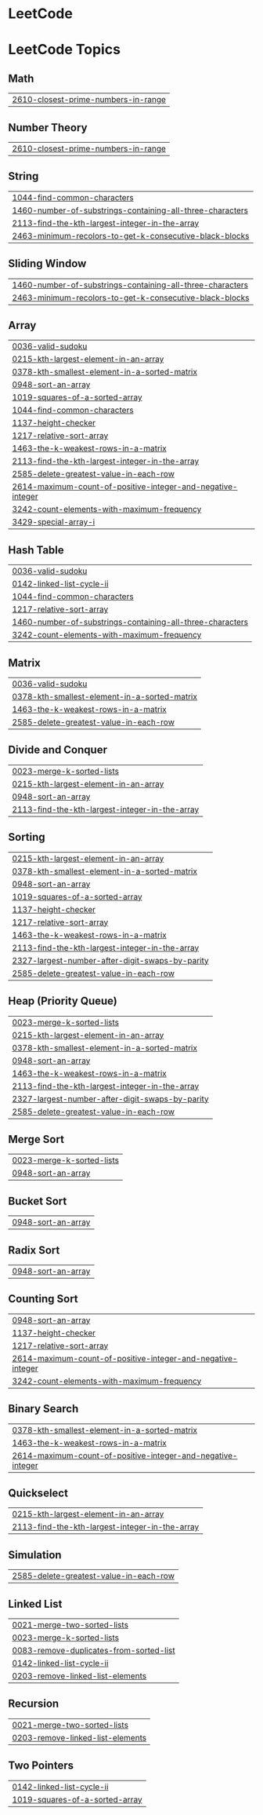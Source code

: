 # LeetCode
<!---LeetCode Topics Start-->
# LeetCode Topics
## Math
|  |
| ------- |
| [2610-closest-prime-numbers-in-range](https://github.com/pratham40/LeetCode/tree/master/2610-closest-prime-numbers-in-range) |
## Number Theory
|  |
| ------- |
| [2610-closest-prime-numbers-in-range](https://github.com/pratham40/LeetCode/tree/master/2610-closest-prime-numbers-in-range) |
## String
|  |
| ------- |
| [1044-find-common-characters](https://github.com/pratham40/LeetCode/tree/master/1044-find-common-characters) |
| [1460-number-of-substrings-containing-all-three-characters](https://github.com/pratham40/LeetCode/tree/master/1460-number-of-substrings-containing-all-three-characters) |
| [2113-find-the-kth-largest-integer-in-the-array](https://github.com/pratham40/LeetCode/tree/master/2113-find-the-kth-largest-integer-in-the-array) |
| [2463-minimum-recolors-to-get-k-consecutive-black-blocks](https://github.com/pratham40/LeetCode/tree/master/2463-minimum-recolors-to-get-k-consecutive-black-blocks) |
## Sliding Window
|  |
| ------- |
| [1460-number-of-substrings-containing-all-three-characters](https://github.com/pratham40/LeetCode/tree/master/1460-number-of-substrings-containing-all-three-characters) |
| [2463-minimum-recolors-to-get-k-consecutive-black-blocks](https://github.com/pratham40/LeetCode/tree/master/2463-minimum-recolors-to-get-k-consecutive-black-blocks) |
## Array
|  |
| ------- |
| [0036-valid-sudoku](https://github.com/pratham40/LeetCode/tree/master/0036-valid-sudoku) |
| [0215-kth-largest-element-in-an-array](https://github.com/pratham40/LeetCode/tree/master/0215-kth-largest-element-in-an-array) |
| [0378-kth-smallest-element-in-a-sorted-matrix](https://github.com/pratham40/LeetCode/tree/master/0378-kth-smallest-element-in-a-sorted-matrix) |
| [0948-sort-an-array](https://github.com/pratham40/LeetCode/tree/master/0948-sort-an-array) |
| [1019-squares-of-a-sorted-array](https://github.com/pratham40/LeetCode/tree/master/1019-squares-of-a-sorted-array) |
| [1044-find-common-characters](https://github.com/pratham40/LeetCode/tree/master/1044-find-common-characters) |
| [1137-height-checker](https://github.com/pratham40/LeetCode/tree/master/1137-height-checker) |
| [1217-relative-sort-array](https://github.com/pratham40/LeetCode/tree/master/1217-relative-sort-array) |
| [1463-the-k-weakest-rows-in-a-matrix](https://github.com/pratham40/LeetCode/tree/master/1463-the-k-weakest-rows-in-a-matrix) |
| [2113-find-the-kth-largest-integer-in-the-array](https://github.com/pratham40/LeetCode/tree/master/2113-find-the-kth-largest-integer-in-the-array) |
| [2585-delete-greatest-value-in-each-row](https://github.com/pratham40/LeetCode/tree/master/2585-delete-greatest-value-in-each-row) |
| [2614-maximum-count-of-positive-integer-and-negative-integer](https://github.com/pratham40/LeetCode/tree/master/2614-maximum-count-of-positive-integer-and-negative-integer) |
| [3242-count-elements-with-maximum-frequency](https://github.com/pratham40/LeetCode/tree/master/3242-count-elements-with-maximum-frequency) |
| [3429-special-array-i](https://github.com/pratham40/LeetCode/tree/master/3429-special-array-i) |
## Hash Table
|  |
| ------- |
| [0036-valid-sudoku](https://github.com/pratham40/LeetCode/tree/master/0036-valid-sudoku) |
| [0142-linked-list-cycle-ii](https://github.com/pratham40/LeetCode/tree/master/0142-linked-list-cycle-ii) |
| [1044-find-common-characters](https://github.com/pratham40/LeetCode/tree/master/1044-find-common-characters) |
| [1217-relative-sort-array](https://github.com/pratham40/LeetCode/tree/master/1217-relative-sort-array) |
| [1460-number-of-substrings-containing-all-three-characters](https://github.com/pratham40/LeetCode/tree/master/1460-number-of-substrings-containing-all-three-characters) |
| [3242-count-elements-with-maximum-frequency](https://github.com/pratham40/LeetCode/tree/master/3242-count-elements-with-maximum-frequency) |
## Matrix
|  |
| ------- |
| [0036-valid-sudoku](https://github.com/pratham40/LeetCode/tree/master/0036-valid-sudoku) |
| [0378-kth-smallest-element-in-a-sorted-matrix](https://github.com/pratham40/LeetCode/tree/master/0378-kth-smallest-element-in-a-sorted-matrix) |
| [1463-the-k-weakest-rows-in-a-matrix](https://github.com/pratham40/LeetCode/tree/master/1463-the-k-weakest-rows-in-a-matrix) |
| [2585-delete-greatest-value-in-each-row](https://github.com/pratham40/LeetCode/tree/master/2585-delete-greatest-value-in-each-row) |
## Divide and Conquer
|  |
| ------- |
| [0023-merge-k-sorted-lists](https://github.com/pratham40/LeetCode/tree/master/0023-merge-k-sorted-lists) |
| [0215-kth-largest-element-in-an-array](https://github.com/pratham40/LeetCode/tree/master/0215-kth-largest-element-in-an-array) |
| [0948-sort-an-array](https://github.com/pratham40/LeetCode/tree/master/0948-sort-an-array) |
| [2113-find-the-kth-largest-integer-in-the-array](https://github.com/pratham40/LeetCode/tree/master/2113-find-the-kth-largest-integer-in-the-array) |
## Sorting
|  |
| ------- |
| [0215-kth-largest-element-in-an-array](https://github.com/pratham40/LeetCode/tree/master/0215-kth-largest-element-in-an-array) |
| [0378-kth-smallest-element-in-a-sorted-matrix](https://github.com/pratham40/LeetCode/tree/master/0378-kth-smallest-element-in-a-sorted-matrix) |
| [0948-sort-an-array](https://github.com/pratham40/LeetCode/tree/master/0948-sort-an-array) |
| [1019-squares-of-a-sorted-array](https://github.com/pratham40/LeetCode/tree/master/1019-squares-of-a-sorted-array) |
| [1137-height-checker](https://github.com/pratham40/LeetCode/tree/master/1137-height-checker) |
| [1217-relative-sort-array](https://github.com/pratham40/LeetCode/tree/master/1217-relative-sort-array) |
| [1463-the-k-weakest-rows-in-a-matrix](https://github.com/pratham40/LeetCode/tree/master/1463-the-k-weakest-rows-in-a-matrix) |
| [2113-find-the-kth-largest-integer-in-the-array](https://github.com/pratham40/LeetCode/tree/master/2113-find-the-kth-largest-integer-in-the-array) |
| [2327-largest-number-after-digit-swaps-by-parity](https://github.com/pratham40/LeetCode/tree/master/2327-largest-number-after-digit-swaps-by-parity) |
| [2585-delete-greatest-value-in-each-row](https://github.com/pratham40/LeetCode/tree/master/2585-delete-greatest-value-in-each-row) |
## Heap (Priority Queue)
|  |
| ------- |
| [0023-merge-k-sorted-lists](https://github.com/pratham40/LeetCode/tree/master/0023-merge-k-sorted-lists) |
| [0215-kth-largest-element-in-an-array](https://github.com/pratham40/LeetCode/tree/master/0215-kth-largest-element-in-an-array) |
| [0378-kth-smallest-element-in-a-sorted-matrix](https://github.com/pratham40/LeetCode/tree/master/0378-kth-smallest-element-in-a-sorted-matrix) |
| [0948-sort-an-array](https://github.com/pratham40/LeetCode/tree/master/0948-sort-an-array) |
| [1463-the-k-weakest-rows-in-a-matrix](https://github.com/pratham40/LeetCode/tree/master/1463-the-k-weakest-rows-in-a-matrix) |
| [2113-find-the-kth-largest-integer-in-the-array](https://github.com/pratham40/LeetCode/tree/master/2113-find-the-kth-largest-integer-in-the-array) |
| [2327-largest-number-after-digit-swaps-by-parity](https://github.com/pratham40/LeetCode/tree/master/2327-largest-number-after-digit-swaps-by-parity) |
| [2585-delete-greatest-value-in-each-row](https://github.com/pratham40/LeetCode/tree/master/2585-delete-greatest-value-in-each-row) |
## Merge Sort
|  |
| ------- |
| [0023-merge-k-sorted-lists](https://github.com/pratham40/LeetCode/tree/master/0023-merge-k-sorted-lists) |
| [0948-sort-an-array](https://github.com/pratham40/LeetCode/tree/master/0948-sort-an-array) |
## Bucket Sort
|  |
| ------- |
| [0948-sort-an-array](https://github.com/pratham40/LeetCode/tree/master/0948-sort-an-array) |
## Radix Sort
|  |
| ------- |
| [0948-sort-an-array](https://github.com/pratham40/LeetCode/tree/master/0948-sort-an-array) |
## Counting Sort
|  |
| ------- |
| [0948-sort-an-array](https://github.com/pratham40/LeetCode/tree/master/0948-sort-an-array) |
| [1137-height-checker](https://github.com/pratham40/LeetCode/tree/master/1137-height-checker) |
| [1217-relative-sort-array](https://github.com/pratham40/LeetCode/tree/master/1217-relative-sort-array) |
| [2614-maximum-count-of-positive-integer-and-negative-integer](https://github.com/pratham40/LeetCode/tree/master/2614-maximum-count-of-positive-integer-and-negative-integer) |
| [3242-count-elements-with-maximum-frequency](https://github.com/pratham40/LeetCode/tree/master/3242-count-elements-with-maximum-frequency) |
## Binary Search
|  |
| ------- |
| [0378-kth-smallest-element-in-a-sorted-matrix](https://github.com/pratham40/LeetCode/tree/master/0378-kth-smallest-element-in-a-sorted-matrix) |
| [1463-the-k-weakest-rows-in-a-matrix](https://github.com/pratham40/LeetCode/tree/master/1463-the-k-weakest-rows-in-a-matrix) |
| [2614-maximum-count-of-positive-integer-and-negative-integer](https://github.com/pratham40/LeetCode/tree/master/2614-maximum-count-of-positive-integer-and-negative-integer) |
## Quickselect
|  |
| ------- |
| [0215-kth-largest-element-in-an-array](https://github.com/pratham40/LeetCode/tree/master/0215-kth-largest-element-in-an-array) |
| [2113-find-the-kth-largest-integer-in-the-array](https://github.com/pratham40/LeetCode/tree/master/2113-find-the-kth-largest-integer-in-the-array) |
## Simulation
|  |
| ------- |
| [2585-delete-greatest-value-in-each-row](https://github.com/pratham40/LeetCode/tree/master/2585-delete-greatest-value-in-each-row) |
## Linked List
|  |
| ------- |
| [0021-merge-two-sorted-lists](https://github.com/pratham40/LeetCode/tree/master/0021-merge-two-sorted-lists) |
| [0023-merge-k-sorted-lists](https://github.com/pratham40/LeetCode/tree/master/0023-merge-k-sorted-lists) |
| [0083-remove-duplicates-from-sorted-list](https://github.com/pratham40/LeetCode/tree/master/0083-remove-duplicates-from-sorted-list) |
| [0142-linked-list-cycle-ii](https://github.com/pratham40/LeetCode/tree/master/0142-linked-list-cycle-ii) |
| [0203-remove-linked-list-elements](https://github.com/pratham40/LeetCode/tree/master/0203-remove-linked-list-elements) |
## Recursion
|  |
| ------- |
| [0021-merge-two-sorted-lists](https://github.com/pratham40/LeetCode/tree/master/0021-merge-two-sorted-lists) |
| [0203-remove-linked-list-elements](https://github.com/pratham40/LeetCode/tree/master/0203-remove-linked-list-elements) |
## Two Pointers
|  |
| ------- |
| [0142-linked-list-cycle-ii](https://github.com/pratham40/LeetCode/tree/master/0142-linked-list-cycle-ii) |
| [1019-squares-of-a-sorted-array](https://github.com/pratham40/LeetCode/tree/master/1019-squares-of-a-sorted-array) |
<!---LeetCode Topics End-->
